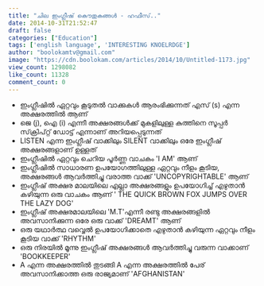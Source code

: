 ```yaml
---
title: "ചില ഇംഗ്ലീഷ് കൌതുകങ്ങള്‍ - ഹഫീസ്.."
date: 2014-10-31T21:52:47
draft: false
categories: ["Education"]
tags: ['english language', 'INTERESTING KNOELRDGE']
author: "boolokamtv@gmail.com"
image: "https://cdn.boolokam.com/articles/2014/10/Untitled-1173.jpg"
view_count: 1298082
like_count: 11328
comment_count: 0
---
```


  * ഇംഗ്ലീഷില്‍ ഏറ്റവും കൂടുതല്‍ വാക്കുകള്‍ ആരംഭിക്കുന്നത് എസ് (s) എന്ന അക്ഷരത്തില്‍ ആണ്
  * ജെ (j), ഐ (i) എന്നീ അക്ഷരങ്ങള്‍ക്ക് മുകളിലുള്ള കുത്തിനെ സൂപ്പര്‍ സ്‌ക്രിപ്റ്റ് ഡോട്ട് എന്നാണ് അറിയപ്പെടുന്നത്
  * LISTEN എന്ന ഇംഗ്ലീഷ് വാക്കിലും SILENT വാക്കിലും ഒരേ ഇംഗ്ലീഷ് അക്ഷരങ്ങളാണ് ഉള്ളത്
  * ഇംഗ്ലീഷില്‍ ഏറ്റവും ചെറിയ പൂര്‍ണ്ണ വാചകം 'I AM' ആണ്
  * ഇംഗ്ലീഷില്‍ സാധാരണ ഉപയോഗത്തിലുള്ള ഏറ്റവും നീളം കൂടിയ, അക്ഷരങ്ങള്‍ ആവര്‍ത്തിച്ചു വരാത്ത വാക്ക് 'UNCOPYRIGHTABLE' ആണ്
  * ഇംഗ്ലീഷ് അക്ഷര മാലയിലെ എല്ലാ അക്ഷരങ്ങളും ഉപയോഗിച്ച് എഴുതാന്‍ കഴിയുന്ന ഒരു വാചകം ആണ് ' THE QUICK BROWN FOX JUMPS OVER THE LAZY DOG'
  * ഇംഗ്ലീഷ് അക്ഷരമാലയിലെ 'M.T'എന്നീ രണ്ടു അക്ഷരങ്ങളില്‍ അവസാനിക്കുന്ന ഒരേ ഒരു വാക്ക് 'DREAMT' ആണ്
  * ഒരു യഥാര്‍ത്ഥ വവ്വെല്‍ ഉപയോഗിക്കാതെ എഴുതാന്‍ കഴിയുന്ന ഏറ്റവും നീളം കൂടിയ വാക്ക് 'RHYTHM'
  * ഒരു നിരയില്‍ മൂന്നു ഇംഗ്ലീഷ് അക്ഷരങ്ങള്‍ ആവര്‍ത്തിച്ചു വരുന്ന വാക്കാണ് 'BOOKKEEPER'
  * A എന്ന അക്ഷരത്തില്‍ തുടങ്ങി A എന്ന അക്ഷരത്തില്‍ പേര് അവസാനിക്കാത്ത ഒരു രാജ്യമാണ് 'AFGHANISTAN'


